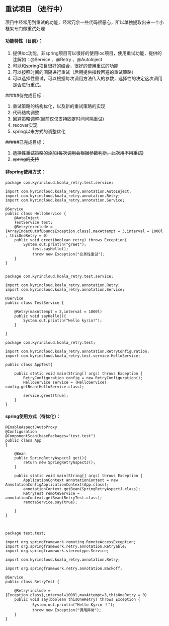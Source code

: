 ## 重试项目 （进行中）
项目中经常用到重试的功能，经常冗余一些代码很恶心，所以单独提取出来一个小框架专门做重试处理  

#### 功能特性（目前）：
 1. 提供Ioc功能，非spring项目可以很好的使用Ioc项目，使用重试功能，提供的注解如：@Service 、@Retry 、@AutoInject
 2. 可以和spring项目很好的结合，很好的使用重试的功能
 3. 可以按照时间的间隔进行重试（后期提供指数回避的重试策略）
 4. 可以选择性重试，可以根据每次调用方法传入的参数，选择性的决定这次调用是否进行重试。
 
#####待完成目标 :
 
 1.  重试策略的结构优化，以及新的重试策略的实现
 2.  代码结构调整
 3.  回避策略调整(目前仅仅支持固定时间间隔重试)
 4.  recover实现
 5. spring以来方式的调整优化
 
#####已完成目标：  
  1. <del>选择性重试策略的添加(每次调用会根据参数判断，此次用不用重试)</del>
  2. <del>spring的支持</del>
  
#### 非spring使用方式：
  
	package com.kyrincloud.koala_retry.test.service;
    
	import com.kyrincloud.koala_retry.annotation.AutoInject;
	import com.kyrincloud.koala_retry.annotation.Retry;
	import com.kyrincloud.koala_retry.annotation.Service;
	
	@Service
	public class HelloService {
		@AutoInject
		TestService test;
		@Retry(execlude = {ArrayIndexOutOfBoundsException.class},maxAttempt = 3,interval = 1000l , thisOneRetry = 0)
		public void greet(boolean retry) throws Exception{
			System.out.println("greet");
				test.sayHello();
				throw new Exception("业务性重试");
		}
	}


	package com.kyrincloud.koala_retry.test.service;
	
	import com.kyrincloud.koala_retry.annotation.Retry;
	import com.kyrincloud.koala_retry.annotation.Service;
	
	@Service
	public class TestService {
		
		@Retry(maxAttempt = 2,interval = 1000l)
		public void sayHello(){
			System.out.println("Hello kyrin!");
		}
	
	}

	package com.kyrincloud.koala_retry.test;
	
	import com.kyrincloud.koala_retry.annotation.RetryConfiguration;
	import com.kyrincloud.koala_retry.test.service.HelloService;
	
	public class AppTest{
		
		public static void main(String[] args) throws Exception {
			RetryConfiguration config = new RetryConfiguration();
			HelloService service = (HelloService) config.getBean(HelloService.class);
			
			service.greet(true);
		}
	}

	
#### spring使用方式（待优化）：	


	@EnableAspectJAutoProxy
	@Configuration
	@ComponentScan(basePackages="test.test")
	public class App 
	{ 
		
		@Bean
		public SpringRetryAspectJ get(){
			return new SpringRetryAspectJ();
		}
		
		public static void main(String[] args) throws Exception {
		    ApplicationContext annotationContext = new AnnotationConfigApplicationContext(App.class);
		    annotationContext.getBean(SpringRetryAspectJ.class);
		    RetryTest remoteService = annotationContext.getBean(RetryTest.class);
		    remoteService.say(true);
		    
		}
	}



	package test.test;
	
	import org.springframework.remoting.RemoteAccessException;
	import org.springframework.retry.annotation.Retryable;
	import org.springframework.stereotype.Service;
	
	import com.kyrincloud.koala_retry.annotation.Retry;
	
	import org.springframework.retry.annotation.Backoff;
	
	@Service
	public class RetryTest {
	
		@Retry(include = {Exception.class},interval=1000l,maxAttempt=3,thisOneRetry = 0)
		public void say(boolean thisOneRetry) throws Exception {
		        System.out.println("Hello Kyrin ！");
		        throw new Exception("调用异常");
		}
	}
	